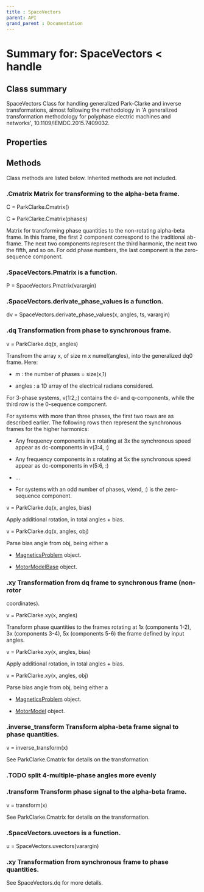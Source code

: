 ```yaml
---
title : SpaceVectors
parent: API
grand_parent : Documentation
---
```

# Summary for: **SpaceVectors**  < handle

## Class summary

SpaceVectors Class for handling generalized Park-Clarke and inverse
transformations, almost following the methodology in
'A generalized transformation methodology for polyphase electric
machines and networks',  10.1109/IEMDC.2015.7409032.

## Properties


## Methods

Class methods are listed below. Inherited methods are not included.

### .**Cmatrix** Matrix for transforming to the alpha-beta frame.

C = ParkClarke.Cmatrix()

C = ParkClarke.Cmatrix(phases)

Matrix for transforming phase quantities to the non-rotating alpha-beta
frame. In this frame, the first 2 component correspond to the
traditional ab-frame. The next two components represent the third
harmonic, the next two the fifth, and so on. For odd phase numbers, the
last component is the zero-sequence component.

### .SpaceVectors.**Pmatrix** is a function.
P = SpaceVectors.Pmatrix(varargin)

### .SpaceVectors.**derivate_phase_values** is a function.
dv = SpaceVectors.derivate_phase_values(x, angles, ts, varargin)

### .**dq** Transformation from phase to synchronous frame.

v = ParkClarke.dq(x, angles)

Transfrom the array x, of size m x numel(angles), into the generalized dq0 frame.
Here:

* m : the number of phases = size(x,1)

* angles : a 1D array of the electrical radians considered.

For 3-phase systems, v(1:2,:) contains the d- and q-components, while
the third row is the 0-sequence component.

For systems with more than three phases, the first two rows are as
described earlier. The following rows then represent the synchronous frames
for the higher harmonics:

* Any frequency components in x rotating at 3x the synchronous
speed appear as dc-components in v(3:4, :)

* Any frequency components in x rotating at 5x the synchronous
speed appear as dc-components in v(5:6, :)

* ...

* For systems with an odd number of phases, v(end, :) is the
zero-sequence component.

v = ParkClarke.dq(x, angles, bias)

Apply additional rotation, in total angles + bias.

v = ParkClarke.dq(x, angles, obj)

Parse bias angle from obj, being either a

* [MagneticsProblem](MagneticsProblem.html) object.

* [MotorModelBase](MotorModelBase.html) object.

### .xy Transformation from dq frame to synchronous frame (non-rotor
coordinates).

v = ParkClarke.xy(x, angles)

Transform phase quantities to the frames rotating at 1x (components
1-2), 3x (components 3-4), 5x (components 5-6) the frame defined by
input angles.

v = ParkClarke.xy(x, angles, bias)

Apply additional rotation, in total angles + bias.

v = ParkClarke.xy(x, angles, obj)

Parse bias angle from obj, being either a

* [MagneticsProblem](MagneticsProblem.html) object.

* [MotorModel](MotorModel.html) object.

### .**inverse_transform** Transform alpha-beta frame signal to phase quantities.

v = inverse_transform(x)

See ParkClarke.Cmatrix for details on the transformation.

### .TODO split 4-multiple-phase angles more evenly

### .**transform** Transform phase signal to the alpha-beta frame.

v = transform(x)

See ParkClarke.Cmatrix for details on the transformation.

### .SpaceVectors.**uvectors** is a function.
u = SpaceVectors.uvectors(varargin)

### .**xy** Transformation from synchronous frame to phase quantities.

See SpaceVectors.dq for more details.


